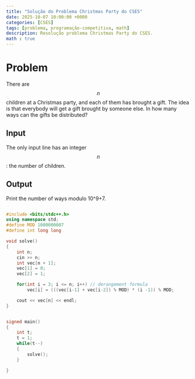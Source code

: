 ```yaml
---
title: "Solução do Problema Christmas Party do CSES"
date: 2025-10-07 10:00:00 +0000
categories: [CSES]
tags: [problema, programação-competitiva, math]
description: Resolução problema Christmas Party do CSES.
math : true
---
```

# Problem
There are $$n$$ children at a Christmas party, and each of them has brought a gift. The idea is that everybody will get a gift brought by someone else.
In how many ways can the gifts be distributed?
## Input
The only input line has an integer $$n$$: the number of children.
## Output
Print the number of ways modulo 10^9+7.
```c++

#include <bits/stdc++.h>
using namespace std;
#define MOD 1000000007
#define int long long

void solve()
{
    int n;
    cin >> n;
    int vec[n + 1];
    vec[1] = 0;
    vec[2] = 1;

    for(int i = 3; i <= n; i++) // derangement formula
        vec[i] = (((vec[i-1] + vec[i-2]) % MOD) * (i -1)) % MOD;

    cout << vec[n] << endl;
}


signed main()
{
    int t;
    t = 1;
    while(t--)
    {
        solve();
    }

}

```